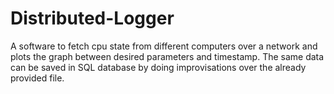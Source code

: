 # Distributed-Logger
A software to fetch cpu state from different computers over a network and plots the graph between desired parameters and timestamp.
The same data can be saved in SQL database by doing improvisations over the already provided file.
